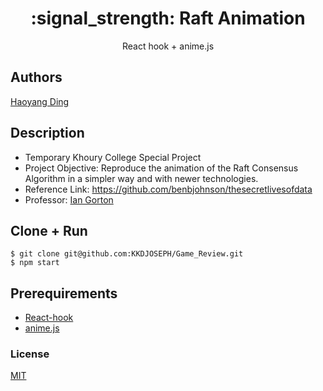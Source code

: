 <h1 align="center">
:signal_strength: Raft Animation
</h1>
<p align="center">
React hook + anime.js
</p>

## Authors
[Haoyang Ding](https://github.com/KKDJOSEPH)

## Description
- Temporary Khoury College Special Project
- Project Objective: Reproduce the animation of the Raft Consensus Algorithm in a simpler way and with newer technologies.
- Reference Link: https://github.com/benbjohnson/thesecretlivesofdata
- Professor: <a href="https://www.linkedin.com/in/gortonator/"> Ian Gorton </a>

## Clone + Run
```terminal
$ git clone git@github.com:KKDJOSEPH/Game_Review.git
$ npm start
```

## Prerequirements
- [React-hook](https://reactjs.org/docs/hooks-intro.html)
- [anime.js](https://github.com/juliangarnier/anime/)
 
### License
[MIT]()
